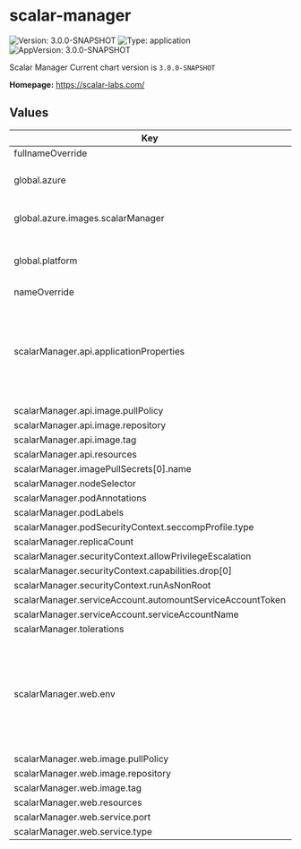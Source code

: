 # scalar-manager

![Version: 3.0.0-SNAPSHOT](https://img.shields.io/badge/Version-3.0.0--SNAPSHOT-informational?style=flat-square)  ![Type: application](https://img.shields.io/badge/Type-application-informational?style=flat-square)  ![AppVersion: 3.0.0-SNAPSHOT](https://img.shields.io/badge/AppVersion-3.0.0--SNAPSHOT-informational?style=flat-square)

Scalar Manager
Current chart version is `3.0.0-SNAPSHOT`

**Homepage:** <https://scalar-labs.com/>

## Values

| Key | Type | Default | Description |
|-----|------|---------|-------------|
| fullnameOverride | string | `""` |  |
| global.azure | object | `{"images":{"scalarManager":{"image":"scalardb-cluster-node-azure-payg-premium","registry":"scalar.azurecr.io","tag":"3.0.0-SNAPSHOT"}}}` | Azure Marketplace specific configurations. |
| global.azure.images.scalarManager | object | `{"image":"scalardb-cluster-node-azure-payg-premium","registry":"scalar.azurecr.io","tag":"3.0.0-SNAPSHOT"}` | Container image of Scalar Manager for Azure Marketplace. |
| global.platform | string | `""` | Specify the platform that you use. This configuration is for internal use. |
| nameOverride | string | `""` |  |
| scalarManager.api.applicationProperties | string | The minimum template of application.properties is set by default. | The application.properties for Scalar Manager. If you want to customize application.properties, you can override this value with your application.properties. |
| scalarManager.api.image.pullPolicy | string | `"IfNotPresent"` |  |
| scalarManager.api.image.repository | string | `"ghcr.io/scalar-labs/scalar-manager-api"` |  |
| scalarManager.api.image.tag | string | `""` |  |
| scalarManager.api.resources | object | `{}` |  |
| scalarManager.imagePullSecrets[0].name | string | `"reg-docker-secrets"` |  |
| scalarManager.nodeSelector | object | `{}` |  |
| scalarManager.podAnnotations | object | `{}` |  |
| scalarManager.podLabels | object | `{}` |  |
| scalarManager.podSecurityContext.seccompProfile.type | string | `"RuntimeDefault"` |  |
| scalarManager.replicaCount | int | `1` |  |
| scalarManager.securityContext.allowPrivilegeEscalation | bool | `false` |  |
| scalarManager.securityContext.capabilities.drop[0] | string | `"ALL"` |  |
| scalarManager.securityContext.runAsNonRoot | bool | `true` |  |
| scalarManager.serviceAccount.automountServiceAccountToken | bool | `true` |  |
| scalarManager.serviceAccount.serviceAccountName | string | `""` |  |
| scalarManager.tolerations | list | `[]` |  |
| scalarManager.web.env | list | `[{"name":"GRAFANA_SERVER_URL","value":"http://scalar-monitoring-grafana.monitoring.svc.cluster.local:3000"}]` | The environment variables for Scalar Manager web container. If you want to customize environment variables, you can override this value with your environment variables. |
| scalarManager.web.image.pullPolicy | string | `"IfNotPresent"` |  |
| scalarManager.web.image.repository | string | `"ghcr.io/scalar-labs/scalar-manager-web"` |  |
| scalarManager.web.image.tag | string | `""` |  |
| scalarManager.web.resources | object | `{}` |  |
| scalarManager.web.service.port | int | `80` |  |
| scalarManager.web.service.type | string | `"ClusterIP"` |  |
